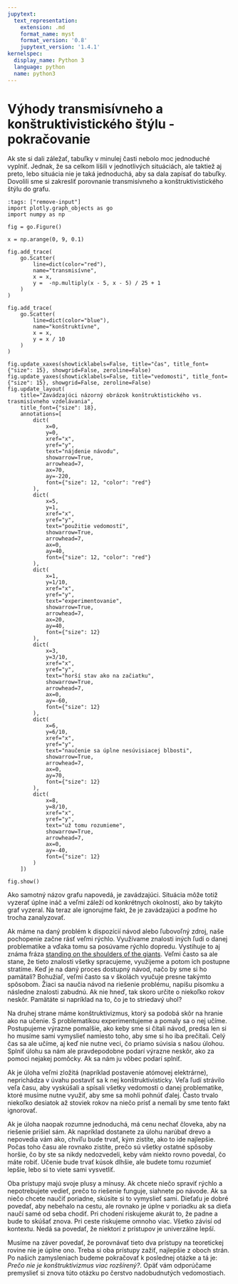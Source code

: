 ```yaml
---
jupytext:
  text_representation:
    extension: .md
    format_name: myst
    format_version: '0.8'
    jupytext_version: '1.4.1'
kernelspec:
  display_name: Python 3
  language: python
  name: python3
---
```



# Výhody transmisívneho a konštruktivistického štýlu - pokračovanie

Ak ste si dali záležať, tabuľky v minulej časti nebolo moc jednoduché vyplniť. Jednak, že sa celkom líšili v jednotlivých situáciách, ale taktiež aj preto, lebo situácia nie je taká jednoduchá, aby sa dala zapísať do tabuľky. Dovolili sme si zakresliť porovnanie transmisívneho a konštruktivistického štýlu do grafu.

```{code-cell} ipython3
:tags: ["remove-input"]
import plotly.graph_objects as go
import numpy as np

fig = go.Figure()

x = np.arange(0, 9, 0.1)

fig.add_trace(
    go.Scatter(
        line=dict(color="red"),
        name="transmisívne",
        x = x,
        y =  -np.multiply(x - 5, x - 5) / 25 + 1
    )
)

fig.add_trace(
    go.Scatter(
        line=dict(color="blue"),
        name="konštruktívne",
        x = x,
        y = x / 10
    )
)

fig.update_xaxes(showticklabels=False, title="čas", title_font={"size": 15}, showgrid=False, zeroline=False)
fig.update_yaxes(showticklabels=False, title="vedomosti", title_font={"size": 15}, showgrid=False, zeroline=False)
fig.update_layout(
    title="Zavádzajúci názorný obrázok konštruktistického vs. trasmisívneho vzdelávania",
    title_font={"size": 18},
    annotations=[
        dict(
            x=0,
            y=0,
            xref="x",
            yref="y",
            text="nájdenie návodu",
            showarrow=True,
            arrowhead=7,
            ax=70,
            ay=-220,
            font={"size": 12, "color": "red"}
        ),
        dict(
            x=5,
            y=1,
            xref="x",
            yref="y",
            text="použitie vedomostí",
            showarrow=True,
            arrowhead=7,
            ax=0,
            ay=40,
            font={"size": 12, "color": "red"}
        ),
        dict(
            x=1,
            y=1/10,
            xref="x",
            yref="y",
            text="experimentovanie",
            showarrow=True,
            arrowhead=7,
            ax=20,
            ay=40,
            font={"size": 12}
        ),
        dict(
            x=3,
            y=3/10,
            xref="x",
            yref="y",
            text="horší stav ako na začiatku",
            showarrow=True,
            arrowhead=7,
            ax=0,
            ay=-60,
            font={"size": 12}
        ),
        dict(
            x=6,
            y=6/10,
            xref="x",
            yref="y",
            text="naučenie sa úplne nesúvisiacej blbosti",
            showarrow=True,
            arrowhead=7,
            ax=0,
            ay=70,
            font={"size": 12}
        ),
        dict(
            x=8,
            y=8/10,
            xref="x",
            yref="y",
            text="už tomu rozumieme",
            showarrow=True,
            arrowhead=7,
            ax=0,
            ay=-40,
            font={"size": 12}
        )
    ])

fig.show()
```

Ako samotný názov grafu napovedá, je zavádzajúci. Situácia môže totiž vyzerať úplne ináč a veľmi záleží od konkrétnych okolností, ako by takýto graf vyzeral. Na teraz ale ignorujme fakt, že je zavádzajúci a poďme ho trocha zanalyzovať.

Ak máme na daný problém k dispozícií návod alebo ľubovoľný zdroj, naše pochopenie začne rásť veľmi rýchlo. Využívame znalosti iných ľudí o danej problematike a vďaka tomu sa posúvame rýchlo dopredu. Vystihuje to aj známa fráza [standing on the shoulders of the giants](https://en.wikipedia.org/wiki/Standing_on_the_shoulders_of_giants). Veľmi často sa ale stane, že tieto znalosti všetky spracujeme, využijeme a potom ich postupne stratíme. Keď je na daný proces dostupný návod, načo by sme si ho pamätali? Bohužiaľ, veľmi často sa v školách vyučuje presne takýmto spôsobom. Žiaci sa naučia návod na riešenie problému, napíšu písomku a následne znalosti zabudnú. Ak nie hneď, tak skoro určite o niekoľko rokov neskôr. Pamätáte si napríklad na to, čo je to striedavý uhol?

Na druhej strane máme konštruktivizmus, ktorý sa podobá skôr na hranie ako na učenie. S problematikou experimentujeme a pomaly sa o nej učíme. Postupujeme výrazne pomalšie, ako keby sme si čítali návod, predsa len si ho musíme sami vymyslieť namiesto toho, aby sme si ho iba prečítali. Celý čas sa ale učíme, aj keď nie nutne veci, čo priamo súvisia s našou úlohou. Splniť úlohu sa nám ale pravdepodobne podarí výrazne neskôr, ako za pomoci nejakej pomôcky. Ak sa nám ju vôbec podarí splniť.

Ak je úloha veľmi zložitá (napríklad postavenie atómovej elektrárne), neprichádza v úvahu postaviť sa k nej konštruktivisticky. Veľa ľudí strávilo veľa času, aby vyskúšali a spísali všetky vedomosti o danej problematike, ktoré musíme nutne využiť, aby sme sa mohli pohnúť ďalej. Často trvalo niekoľko desiatok až stoviek rokov na niečo prísť a nemali by sme tento fakt ignorovať.

Ak je úloha naopak rozumne jednoduchá, má cenu nechať človeka, aby na riešenie prišiel sám. Ak napríklad dostanete za úlohu narúbať drevo a nepovedia vám ako, chvíľu bude trvať, kým zistíte, ako to ide najlepšie. Počas toho času ale rovnako zistíte, prečo sú všetky ostatné spôsoby horšie, čo by ste sa nikdy nedozvedeli, keby vám niekto rovno povedal, čo máte robiť. Učenie bude trvať kúsok dlhšie, ale budete tomu rozumieť lepšie, lebo si to viete sami vysvetliť.

Oba prístupy majú svoje plusy a mínusy. Ak chcete niečo spraviť rýchlo a nepotrebujete vedieť, prečo to riešenie funguje, siahnete po návode. Ak sa niečo chcete naučiť poriadne, skúsite si to vymyslieť sami. Dieťaťu je dobré povedať, aby nebehalo na cestu, ale rovnako je úplne v poriadku ak sa dieťa naučí samé od seba chodiť. Pri chodení riskujeme akurát to, že padne a bude to skúšať znova. Pri ceste riskujeme omnoho viac. Všetko závisí od kontextu. Nedá sa povedať, že niektorí z prístupov je univerzálne lepší.

Musíme na záver povedať, že porovnávať tieto dva prístupy na teoretickej rovine nie je úplne ono. Treba si oba prístupy zažiť, najlepšie z oboch strán. Po našich zamysleniach budeme pokračovať k poslednej otázke a tá je: *Prečo nie je konštruktivizmus viac rozšírený?*. Opäť vám odporúčame premyslieť si znova túto otázku po čerstvo nadobudnutých vedomostiach.
